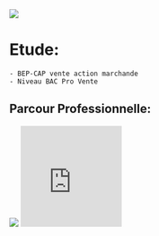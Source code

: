 
 <img src= "https://image-uniservice.linternaute.com/image/250/3/1409080080/4079437.jpg">
  <h1>Etude:</h1>

    - BEP-CAP vente action marchande
    - Niveau BAC Pro Vente
   
  <h2>Parcour Professionnelle:</h2>

   <title>Armée de l'Air:</title>
     
   <img src= "https://a4-images.myspacecdn.com/images04/8/c3f4ffcffe274591b6ae50a3f2e1cce5/full.jpg">
    
   <iframe src="https://giphy.com/embed/9P94yLRR2R4LFNNXIg" width="180" height="180" frameBorder="0" class="giphy-embed" allowFullScreen></a>
   </<iframe src="https://giphy.com/embed/l2QDRdU3ZnXzlcg3S" width="480" height="179" frameBorder="0" class="giphy-embed" allowFullScreen>

   </iframe><p><a href="https://giphy.com/gifs/benjaminbooker-believe-benjamin-booker-l2QDRdU3ZnXzlcg3S"></a>
   </gif>
